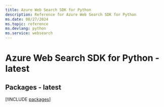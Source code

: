 ```yaml
---
title: Azure Web Search SDK for Python
description: Reference for Azure Web Search SDK for Python
ms.date: 08/27/2024
ms.topic: reference
ms.devlang: python
ms.service: websearch
---
```

# Azure Web Search SDK for Python - latest
## Packages - latest
[!INCLUDE [packages](web-search-index.md)]